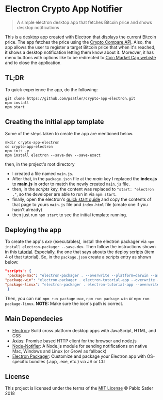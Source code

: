 # Electron Crypto App Notifier
>  A simple electron desktop app that fetches Bitcoin price and shows desktop notifications 

This is a desktop app created with Electron that displays the current Bitcoin price. The app fetches the price using the [Crypto Compare API](https://www.cryptocompare.com/api/#-api-data-price-). Also, the app allows the user to register a target Bitcoin price that when it's reached, it shows a desktop notification letting them know about it. Moreover, it has menu buttons with options like to be redirected to [Coin Market Cap webiste](https://coinmarketcap.com/) and to close the application. 

## TL;DR
To quick experience the app, do the following:
```
git clone https://github.com/psatler/crypto-app-electron.git
npm install
npm start
```

## Creating the initial app template
Some of the steps taken to create the app are mentioned below.

```
mkdir crypto-app-electron
cd crypto-app-electron
npm init -y
npm install electron --save-dev --save-exact
```
then, in the project's root directory 
- I created a file named `main.js`. 
- After that, in the `package.json` file at the _main_ key I replaced the **index.js** to **main.js** in order to match the newly created `main.js` file. 
- then, in the _scripts_ key, the content was replaced to `"start: "electron ."`, so the developer are able to run in via `npm start`.
- finally, open the electron's [quick start guide](https://electronjs.org/docs/tutorial/first-app) and copy the contents of that page to yours `main.js` file and `index.html` file (create one if you hasn't already)
- then just run `npm start` to see the initial template running.

## Deploying the app
To create the app's _exe_ (executables), install the electron packager via `npm install electron-packager --save-dev`. Then follow the instructions shown in this [tutorial](https://www.christianengvall.se/electron-packager-tutorial/). Especially, the one that says abouts the deploy scripts (item 4 of that tutorial). So, in the `package.json` create a _scripts_ entry as shown below:
```json
"scripts": {
 "package-mac": "electron-packager . --overwrite --platform=darwin --arch=x64 --icon=assets/icons/mac/icon.icns --prune=true --out=release-builds",
"package-win": "electron-packager . electron-tutorial-app --overwrite --asar=true --platform=win32 --arch=ia32 --icon=assets/icons/win/icon.ico --prune=true --out=release-builds --version-string.CompanyName=CE --version-string.FileDescription=CE --version-string.ProductName=\"Electron Tutorial App\"",    
"package-linux": "electron-packager . electron-tutorial-app --overwrite --asar=true --platform=linux --arch=x64 --icon=assets/icons/png/1024x1024.png --prune=true --out=release-builds"
 }
```
Then, you can run `npm run package-mac`, `npm run package-win` or `npm run package-linux`. **NOTE:** Make sure the icon's path is correct.

## Main Dependecies
- [Electron](https://electronjs.org/): Build cross platform desktop apps with JavaScript, HTML, and CSS
- [Axios](https://github.com/axios/axios): Promise based HTTP client for the browser and node.js
- [Node-Notifier](https://github.com/mikaelbr/node-notifier): A Node.js module for sending notifications on native Mac, Windows and Linux (or Growl as fallback)
- [Electron Packager](https://github.com/electron-userland/electron-packager): Customize and package your Electron app with OS-specific bundles (.app, .exe, etc.) via JS or CLI 

## License
This project is licensed under the terms of the [MIT License](https://opensource.org/licenses/mit-license.html) © Pablo Satler 2018